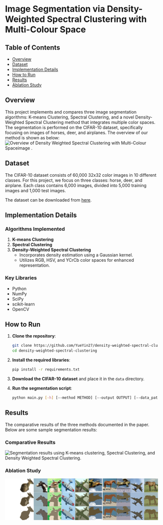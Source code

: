# Image Segmentation via Density-Weighted Spectral Clustering with Multi-Colour Space

## Table of Contents
- [Overview](#overview)
- [Dataset](#dataset)
- [Implementation Details](#implementation-details)
- [How to Run](#how-to-run)
- [Results](#results)
- [Ablation Study](#ablation-study)

## Overview
This project implements and compares three image segmentation algorithms: K-means Clustering, Spectral Clustering, and a novel Density-Weighted Spectral Clustering method that integrates multiple color spaces. The segmentation is performed on the CIFAR-10 dataset, specifically focusing on images of horses, deer, and airplanes. The overview of our method is shown as below:
![Overview of Density Weighted Spectral Clustering with Multi-Colour Space![image](https://github.com/YueYin27/density-weighted-spectral-clustering/assets/75305926/585eba7b-c84e-4bbe-b0a5-3459413f5220)
.](readme_figures/figures.png)

## Dataset
The CIFAR-10 dataset consists of 60,000 32x32 color images in 10 different classes. For this project, we focus on three classes: horse, deer, and airplane. Each class contains 6,000 images, divided into 5,000 training images and 1,000 test images.

The dataset can be downloaded from [here](https://www.cs.toronto.edu/~kriz/cifar.html).

## Implementation Details
### Algorithms Implemented
1. **K-means Clustering**
2. **Spectral Clustering**
3. **Density-Weighted Spectral Clustering**
   - Incorporates density estimation using a Gaussian kernel.
   - Utilizes RGB, HSV, and YCrCb color spaces for enhanced representation.

### Key Libraries
- Python
- NumPy
- SciPy
- scikit-learn
- OpenCV

## How to Run
1. **Clone the repository**:
    ```bash
    git clone https://github.com/YueYin27/density-weighted-spectral-clustering.git
    cd density-weighted-spectral-clustering
    ```

2. **Install the required libraries**:
    ```bash
    pip install -r requirements.txt
    ```

3. **Download the CIFAR-10 dataset** and place it in the `data` directory.

4. **Run the segmentation script**:
    ```bash
    python main.py [-h] [--method METHOD] [--output OUTPUT] [--data_path DATA_PATH] [--graph_method GRAPH_METHOD] [--k K] [--max_iters MAX_ITERS] [--sigma SIGMA] [--n_neighbors N_NEIGHBORS] [--density_sigma DENSITY_SIGMA] [--hidden_dim HIDDEN_DIM] [--epochs EPOCHS]
    ```

## Results
The comparative results of the three methods documented in the paper. Below are some sample segmentation results:

### Comparative Results
![Segmentation results using K-means clustering, Spectral Clustering, and Density Weighted Spectral Clustering.](readme_figures/method_comparison.png)

### Ablation Study
![Segmentation results with and without density estimation in Density Weighted Spectral Clustering.](readme_figures/ablation.png)

